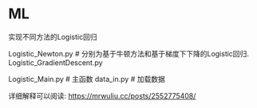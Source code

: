 # ML
实现不同方法的Logistic回归

Logistic_Newton.py # 分别为基于牛顿方法和基于梯度下下降的Logistic回归.
Logistic_GradientDescent.py

Logistic_Main.py # 主函数
data_in.py # 加载数据

详细解释可以阅读:
https://mrwuliu.cc/posts/2552775408/
